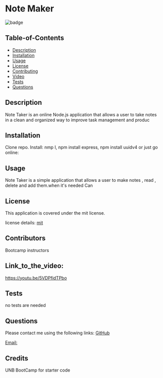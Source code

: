 
  # Note Maker
  
![badge](https://img.shields.io/badge/license-mit-blue)
      
  
  ## Table-of-Contents
  * [Description](#description)
  * [Installation](#installation)
  * [Usage](#usage)
  * [License](#License)
  * [Contributing](#Contributors)
  * [Video](#Link_to_the_video)
  * [Tests](#tests)
  * [Questions](#questions)

    
  ## Description
  Note Taker is an online Node.js application that allows a user to take notes in a clean and organized way to improve task management and produc

  ## Installation
  Clone repo. Install: nmp I, npm install express, npm install uuidv4
  or just go online:

  ## Usage
  Note Taker is a simple application that allows a user  to make notes ,  read , delete  and add them.when it's needed
  Can 

  ## License
  This application is covered  under the mit license.
  
  license details:  [mit](https://choosealicense.com/licenses/mit)
    

  ## Contributors
  Bootcamp instructors
  ## Link_to_the_video:
  https://youtu.be/5VDPfidTPbo


  ## Tests
  no tests are needed
  ## Questions
  Please contact me using the following links:
  [GitHub](https://github.com/felixbor)   

  [Email: ](mailto:felixbor@gmail.com)
  
 ## Credits 
 UNB BootCamp for starter code
 